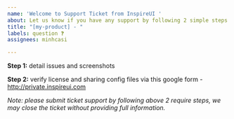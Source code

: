 ```yaml
---
name: 'Welcome to Support Ticket from InspireUI '
about: Let us know if you have any support by following 2 simple steps
title: "[my-product] - "
labels: question ❓
assignees: minhcasi

---
```


**Step 1:** detail issues and screenshots



**Step 2:** verify license and sharing config files via this google form - http://private.inspireui.com



*Note: please submit ticket support by following above 2 require steps, we may close the ticket without providing full information.*
